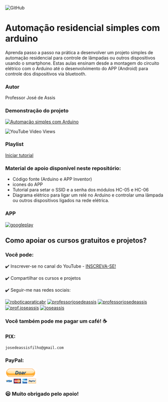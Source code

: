 ![GitHub](https://img.shields.io/github/license/professorjosedeassis/arduinolampada)

# Automação residencial simples com arduino
Aprenda passo a passo na prática a desenvolver um projeto simples de automação residencial para controle de lâmpadas ou outros dispositivos usando o smartphone.
Estas aulas ensinam desde a montagem do circuito elétrico com o Arduino até o desenvolvimento do APP (Android) para controle dos dispositivos via bluetooth.
### Autor
Professor José de Assis
### Demonstração do projeto
[![Automação simples com Arduino](https://img.youtube.com/vi/fl6T8_RROHw/0.jpg)](https://youtu.be/LPye23uA014 "Assistir no YouTube")

![YouTube Video Views](https://img.shields.io/youtube/views/LPye23uA014?style=social)
### Playlist
[Iniciar tutorial](https://www.youtube.com/playlist?list=PLbEOwbQR9lqyx55WVP8BtlHTZE3iOHdNJ)
### Material de apoio disponível neste repositório:
* Código fonte (Arduino e APP Inventor)
* icones do APP
* Tutorial para setar o SSID e a senha dos módulos HC-05 e HC-06
* Diagrama elétrico para ligar um relé no Arduino e controlar uma lâmpada ou outros dispositivos ligados na rede elétrica.
### APP
<p align="left">
<a href="https://play.google.com/store/apps/details?id=appinventor.ai_josedeassisfilho.automacao_arduino_2" target="blank"><img align="center" src="https://github.com/professorjosedeassis/arduinolampada/blob/master/APPinventor/googleplay.png?raw=true" alt="googleplay" height="63" width="162"/></a>
  
## Como apoiar os cursos gratuitos e projetos?
### Você pode:
:heavy_check_mark: Inscrever-se no canal do YouTube - [INSCREVA-SE!](https://www.youtube.com/c/RoboticapraticaBr/?sub_confirmation=1)

:heavy_check_mark: Compartilhar os cursos e projetos

:heavy_check_mark: Seguir-me nas redes sociais:
<p align="left">
<a href="https://www.youtube.com/c/roboticapraticabr" target="blank"><img align="center" src="https://raw.githubusercontent.com/rahuldkjain/github-profile-readme-generator/master/src/images/icons/Social/youtube.svg" alt="roboticapraticabr" height="30" width="40" /></a>
<a href="https://linkedin.com/in/professorjosedeassis" target="blank"><img align="center" src="https://raw.githubusercontent.com/rahuldkjain/github-profile-readme-generator/master/src/images/icons/Social/linked-in-alt.svg" alt="professorjosedeassis" height="30" width="40" /></a>
<a href="https://fb.com/professorjosedeassis" target="blank"><img align="center" src="https://raw.githubusercontent.com/rahuldkjain/github-profile-readme-generator/master/src/images/icons/Social/facebook.svg" alt="professorjosedeassis" height="30" width="40" /></a>
<a href="https://instagram.com/prof.joseassis" target="blank"><img align="center" src="https://raw.githubusercontent.com/rahuldkjain/github-profile-readme-generator/master/src/images/icons/Social/instagram.svg" alt="prof.joseassis" height="30" width="40" /></a>
<a href="https://twitter.com/joseassis" target="blank"><img align="center" src="https://raw.githubusercontent.com/rahuldkjain/github-profile-readme-generator/master/src/images/icons/Social/twitter.svg" alt="joseassis" height="30" width="40" /></a>
</p>

### Você também pode me pagar um café! ☕

### PIX:
` josedeassisfilho@gmail.com `
### PayPal:
<p align="left">
<a href="https://www.paypal.com/donate?business=SGD8GH9PHZFY4&item_name=Professor+Jos%C3%A9+de+Assis&currency_code=BRL" target="blank"><img align="center" src="https://github.com/professorjosedeassis/joseassis/blob/main/img/paypal.gif?raw=true" alt="paypal" /></a>
</p>

### :smiley: Muito obrigado pelo apoio!
